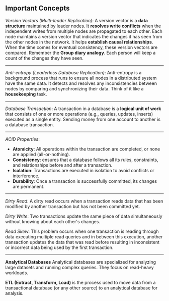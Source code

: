 **Important Concepts**
---------------------------------------------------------------------------------------------------------------------------------------------------

*Version Vectors (Multi-leader Replication)*: A version vector is a **data structure** maintained by leader nodes. It **resolves write conflicts** when the independent writes from multiple nodes are propagated to each other. Each node maintains a version vector that indicates the changes it has seen from the other nodes in the network. It helps **establish causal relationships**. When the time comes for eventual consistency, these version vectors are compared. Remember the **Group diary analogy**. Each person will keep a count of the changes they have seen.

---------------------------------------------------------------------------------------------------------------------------------------------------
*Anti-entropy (Leaderless Database Replication)*: Anti-entropy is a background process that runs to ensure all nodes in a distributed system have the same data. It detects and resolves any inconsistencies between nodes by comparing and synchronizing their data. Think of it like a **housekeeping** task.

---------------------------------------------------------------------------------------------------------------------------------------------------
*Database Transaction*: A transaction in a database is a **logical unit of work** that consists of one or more operations (e.g., queries, updates, inserts) executed as a single entity. Sending money from one account to another is a database transaction.

---------------------------------------------------------------------------------------------------------------------------------------------------
*ACID Properties*: 
  - **Atomicity**: All operations within the transaction are completed, or none are applied (all-or-nothing).
  - **Consistency**: ensures that a database follows all its rules, constraints, and relationships before and after a transaction.
  - **Isolation**: Transactions are executed in isolation to avoid conflicts or interference.
  - **Durability**: Once a transaction is successfully committed, its changes are permanent.

---------------------------------------------------------------------------------------------------------------------------------------------------
*Dirty Read*: A dirty read occurs when a transaction reads data that has been modified by another transaction but has not been committed yet.

*Dirty Write*: Two transactions update the same piece of data simultaneously without knowing about each other's changes.

*Read Skew*: This problem occurs when one transaction is reading through data executing multiple read queries and in between this execution, another transaction updates the data that was read before resulting in inconsistent or incorrect data being used by the first transaction.

---------------------------------------------------------------------------------------------------------------------------------------------------

**Analytical Databases** Analytical databases are specialized for analyzing large datasets and running complex queries. They focus on read-heavy workloads.

**ETL (Extract, Transform, Load)** is the process used to move data from a transactional database (or any other source) to an analytical database for analysis.




